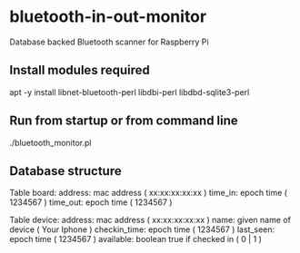 # bluetooth-in-out-monitor
Database backed Bluetooth scanner for Raspberry Pi

## Install modules required
apt -y install libnet-bluetooth-perl libdbi-perl libdbd-sqlite3-perl

## Run from startup or from command line
./bluetooth_monitor.pl

## Database structure

Table board:
  address: mac address ( xx:xx:xx:xx:xx )
  time_in: epoch time ( 1234567 )
  time_out: epoch time ( 1234567 )

Table device:
  address: mac address ( xx:xx:xx:xx:xx )
  name: given name of device ( Your Iphone )
  checkin_time: epoch time ( 1234567 )
  last_seen: epoch time ( 1234567 )
  available: boolean true if checked in ( 0 | 1 )
 
